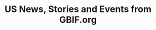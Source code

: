 ---
# Stories about GBIF-mediated US data
title: US News, Stories and Events from GBIF.org
layout: compose
parallax: true

composition:
  - type: features
    data: home.storiesDatauseUS
    
  - type: features
    data: home.storiesnewsGBIF
    
  - type: features
    data: home.storieseventsGBIF
---
